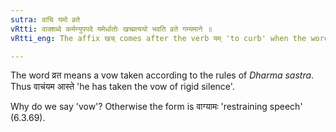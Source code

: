 ```yaml
---
sutra: वाचि यमो व्रते
vRtti: वाक्शब्दे कर्मण्युपपदे यमेर्धातोः खच्प्रत्ययो भवति व्रते गम्यमाने ॥
vRtti_eng: The affix खच् comes after the verb यम् 'to curb' when the word वाक् 'speech' is in composition with it as object, and the sense indicated is that of a vow.

---
```

The word व्रत means a vow taken according to the rules of _Dharma_ _sastra_. Thus वाचंयम आस्ते 'he has taken the vow of rigid silence'.

Why do we say 'vow'? Otherwise the form is वाग्यामः 'restraining speech' (6.3.69).